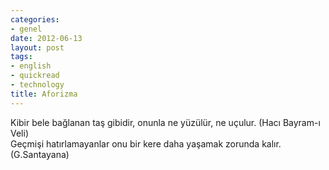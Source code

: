 ```yaml
---
categories:
- genel
date: 2012-06-13
layout: post
tags:
- english
- quickread
- technology
title: Aforizma
---
```


Kibir bele bağlanan taş gibidir, onunla ne yüzülür, ne uçulur. (Hacı Bayram-ı Veli)  
Geçmişi hatırlamayanlar onu bir kere daha yaşamak zorunda kalır. (G.Santayana)
